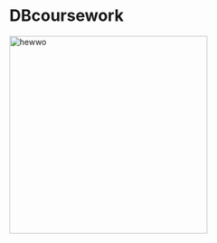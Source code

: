 # DBcoursework

<p>
  <img src="https://64.media.tumblr.com/33f49b5d62bb735a6210ccfceb400f37/tumblr_pu4xcf7OwU1tgny0ko1_1280.png" width="350" title="hewwo">
</p>

